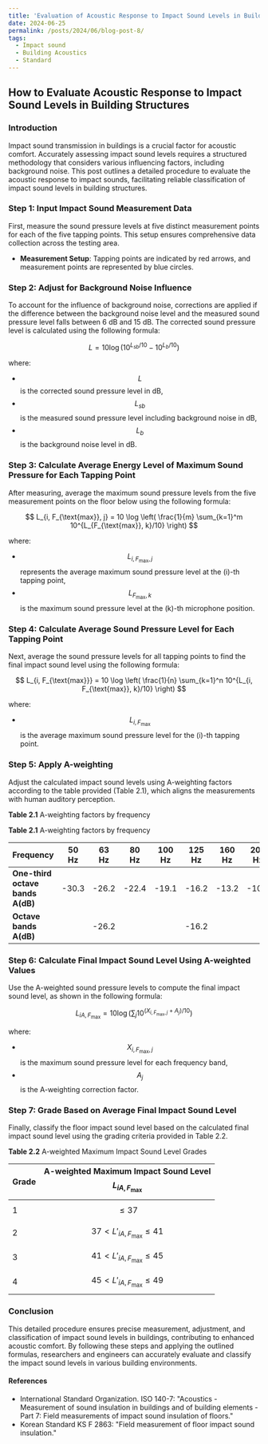 ```yaml
---
title: 'Evaluation of Acoustic Response to Impact Sound Levels in Building Structures - Korean Standard'
date: 2024-06-25
permalink: /posts/2024/06/blog-post-8/
tags:
  - Impact sound
  - Building Acoustics
  - Standard
---
```


## How to Evaluate Acoustic Response to Impact Sound Levels in Building Structures

### Introduction
Impact sound transmission in buildings is a crucial factor for acoustic comfort. Accurately assessing impact sound levels requires a structured methodology that considers various influencing factors, including background noise. This post outlines a detailed procedure to evaluate the acoustic response to impact sounds, facilitating reliable classification of impact sound levels in building structures.

### Step 1: Input Impact Sound Measurement Data
First, measure the sound pressure levels at five distinct measurement points for each of the five tapping points. This setup ensures comprehensive data collection across the testing area.

- **Measurement Setup**: Tapping points are indicated by red arrows, and measurement points are represented by blue circles.

### Step 2: Adjust for Background Noise Influence
To account for the influence of background noise, corrections are applied if the difference between the background noise level and the measured sound pressure level falls between 6 dB and 15 dB. The corrected sound pressure level is calculated using the following formula:

$$
L = 10 \log \left( 10^{L_{sb}/10} - 10^{L_b/10} \right)
$$

where:
- $$ L $$ is the corrected sound pressure level in dB,
- $$L_{sb} $$ is the measured sound pressure level including background noise in dB,
- $$L_b $$ is the background noise level in dB.

### Step 3: Calculate Average Energy Level of Maximum Sound Pressure for Each Tapping Point
After measuring, average the maximum sound pressure levels from the five measurement points on the floor below using the following formula:

$$
L_{i, F_{\text{max}}, j} = 10 \log \left( \frac{1}{m} \sum_{k=1}^m 10^{L_{F_{\text{max}}, k}/10} \right)
$$

where:
- $$L_{i, F_{\text{max}}, j} $$ represents the average maximum sound pressure level at the \(i\)-th tapping point,
- $$L_{F_{\text{max}}, k} $$ is the maximum sound pressure level at the \(k\)-th microphone position.

### Step 4: Calculate Average Sound Pressure Level for Each Tapping Point
Next, average the sound pressure levels for all tapping points to find the final impact sound level using the following formula:

$$
L_{i, F_{\text{max}}} = 10 \log \left( \frac{1}{n} \sum_{k=1}^n 10^{L_{i, F_{\text{max}}, k}/10} \right)
$$

where:
- $$L_{i, F_{\text{max}}} $$ is the average maximum sound pressure level for the \(i\)-th tapping point.

### Step 5: Apply A-weighting
Adjust the calculated impact sound levels using A-weighting factors according to the table provided (Table 2.1), which aligns the measurements with human auditory perception.

**Table 2.1** A-weighting factors by frequency

**Table 2.1** A-weighting factors by frequency

| Frequency                | 50 Hz | 63 Hz | 80 Hz | 100 Hz | 125 Hz | 160 Hz | 200 Hz | 250 Hz | 315 Hz | 400 Hz | 500 Hz | 630 Hz |
|--------------------------|-------|-------|-------|--------|--------|--------|--------|--------|--------|--------|--------|--------|
| **One-third octave bands A(dB)** | -30.3 | -26.2 | -22.4 | -19.1  | -16.2  | -13.2  | -10.8  | -8.7   | -6.6   | -4.8   | -3.2   | -1.9   |
| **Octave bands A(dB)**           |       | -26.2  |       |       |-16.2   |        |        |  -8.7      |        |        | -3.2    |        |

### Step 6: Calculate Final Impact Sound Level Using A-weighted Values
Use the A-weighted sound pressure levels to compute the final impact sound level, as shown in the following formula:

$$
L_{iA, F_{\text{max}}} = 10 \log \left( \sum_{j} 10^{(X_{i, F_{\text{max}}, j} + A_j)/10} \right)
$$

where:
- $$X_{i, F_{\text{max}}, j} $$ is the maximum sound pressure level for each frequency band,
- $$A_j $$ is the A-weighting correction factor.

### Step 7: Grade Based on Average Final Impact Sound Level
Finally, classify the floor impact sound level based on the calculated final impact sound level using the grading criteria provided in Table 2.2.

**Table 2.2** A-weighted Maximum Impact Sound Level Grades

| Grade | A-weighted Maximum Impact Sound Level $$L_{iA, F_{\text{max}}}$$ |
| ----- | ------------------------------------------------------ |
| 1     | $$\leq 37 $$                                         |
| 2     | $$37 < L'_{iA, F_{\text{max}}} \leq 41 $$            |
| 3     | $$41 < L'_{iA, F_{\text{max}}} \leq 45 $$            |
| 4     | $$45 < L'_{iA, F_{\text{max}}} \leq 49 $$            |

### Conclusion
This detailed procedure ensures precise measurement, adjustment, and classification of impact sound levels in buildings, contributing to enhanced acoustic comfort. By following these steps and applying the outlined formulas, researchers and engineers can accurately evaluate and classify the impact sound levels in various building environments.

#### References
- International Standard Organization. ISO 140-7: "Acoustics - Measurement of sound insulation in buildings and of building elements - Part 7: Field measurements of impact sound insulation of floors."
- Korean Standard KS F 2863: "Field measurement of floor impact sound insulation."











